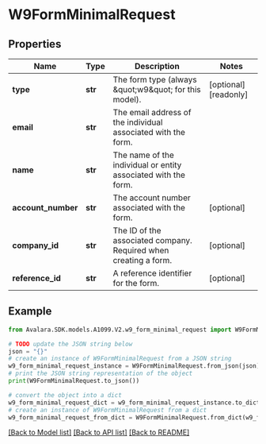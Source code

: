 # W9FormMinimalRequest


## Properties

Name | Type | Description | Notes
------------ | ------------- | ------------- | -------------
**type** | **str** | The form type (always \&quot;w9\&quot; for this model). | [optional] [readonly] 
**email** | **str** | The email address of the individual associated with the form. | 
**name** | **str** | The name of the individual or entity associated with the form. | 
**account_number** | **str** | The account number associated with the form. | [optional] 
**company_id** | **str** | The ID of the associated company. Required when creating a form. | [optional] 
**reference_id** | **str** | A reference identifier for the form. | [optional] 

## Example

```python
from Avalara.SDK.models.A1099.V2.w9_form_minimal_request import W9FormMinimalRequest

# TODO update the JSON string below
json = "{}"
# create an instance of W9FormMinimalRequest from a JSON string
w9_form_minimal_request_instance = W9FormMinimalRequest.from_json(json)
# print the JSON string representation of the object
print(W9FormMinimalRequest.to_json())

# convert the object into a dict
w9_form_minimal_request_dict = w9_form_minimal_request_instance.to_dict()
# create an instance of W9FormMinimalRequest from a dict
w9_form_minimal_request_from_dict = W9FormMinimalRequest.from_dict(w9_form_minimal_request_dict)
```
[[Back to Model list]](../README.md#documentation-for-models) [[Back to API list]](../README.md#documentation-for-api-endpoints) [[Back to README]](../README.md)


